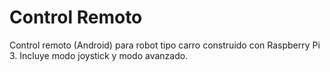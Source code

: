 # Control Remoto
Control remoto (Android) para robot tipo carro construido con Raspberry Pi 3. Incluye modo joystick y modo avanzado.
